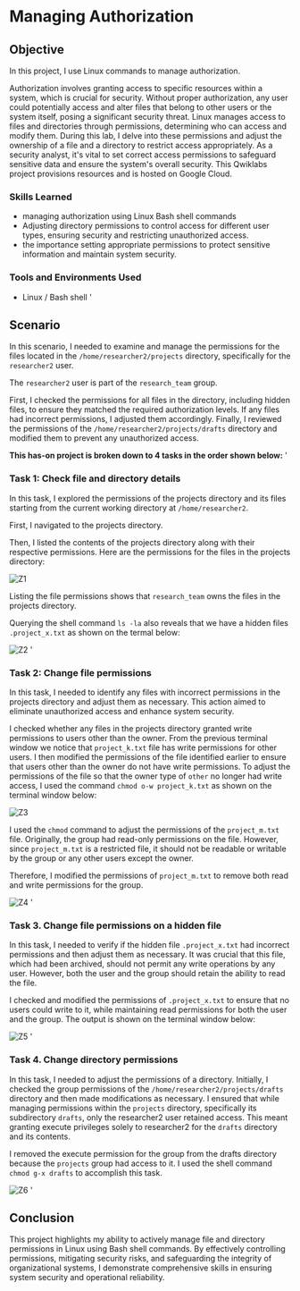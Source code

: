 # Managing Authorization

## Objective
In this project, I use Linux commands to manage authorization.

Authorization involves granting access to specific resources within a system, which is crucial for security. Without proper authorization, any user could potentially access and alter files that belong to other users or the system itself, posing a significant security threat. Linux manages access to files and directories through permissions, determining who can access and modify them. During this lab, I delve into these permissions and adjust the ownership of a file and a directory to restrict access appropriately.
As a security analyst, it's vital to set correct access permissions to safeguard sensitive data and ensure the system's overall security.
This Qwiklabs project provisions resources and is hosted on Google Cloud. 

### Skills Learned

- managing authorization using Linux Bash shell commands
- Adjusting directory permissions to control access for different user types, ensuring security and restricting unauthorized access.
- the importance setting appropriate permissions to protect sensitive information and maintain system security.

### Tools and Environments Used

- Linux / Bash shell
'

## Scenario
In this scenario, I needed to examine and manage the permissions for the files located in the `/home/researcher2/projects` directory, specifically for the `researcher2` user.

The `researcher2` user is part of the `research_team` group.

First, I checked the permissions for all files in the directory, including hidden files, to ensure they matched the required authorization levels. If any files had incorrect permissions, I adjusted them accordingly. Finally, I reviewed the permissions of the `/home/researcher2/projects/drafts` directory and modified them to prevent any unauthorized access.

**This has-on project is broken down to 4 tasks in the order shown below:**
'

 ### Task 1: Check file and directory details

In this task, I explored the permissions of the projects directory and its files starting from the current working directory at `/home/researcher2`.

First, I navigated to the projects directory.

Then, I listed the contents of the projects directory along with their respective permissions.
Here are the permissions for the files in the projects directory:

![Z1](https://github.com/godfreyndlovu/Managing-Authorization/assets/102636518/d0991645-5dd6-48c8-9cee-fb4a639b2807)

Listing the file permissions shows that `research_team` owns the files in the projects directory.

Querying the shell command `ls -la` also reveals that we have a hidden files `.project_x.txt` as shown on the termal below:

![Z2](https://github.com/godfreyndlovu/Managing-Authorization/assets/102636518/c0df1d44-9ee3-4c20-b701-f1efbdfd0add)
'

 ### Task 2: Change file permissions
In this task, I needed to identify any files with incorrect permissions in the projects directory and adjust them as necessary. This action aimed to eliminate unauthorized access and enhance system security.

I checked whether any files in the projects directory granted write permissions to users other than the owner.
From the previous terminal window we notice that `project_k.txt` file has write permissions for other users. I then modified the permissions of the file identified earlier to ensure that users other than the owner do not have write permissions. To adjust the permissions of the file so that the owner type of `other` no longer had write access, I used the command `chmod o-w project_k.txt` as shown on the terminal window below:

![Z3](https://github.com/godfreyndlovu/Managing-Authorization/assets/102636518/14ad6ccc-44c1-4e03-89f9-3c9cf0d374f8)

I used the `chmod` command to adjust the permissions of the `project_m.txt` file. Originally, the group had read-only permissions on the file. However, since `project_m.txt` is a restricted file, it should not be readable or writable by the group or any other users except the owner.

Therefore, I modified the permissions of `project_m.txt` to remove both read and write permissions for the group.

![Z4](https://github.com/godfreyndlovu/Managing-Authorization/assets/102636518/50430ee2-bdd2-47ac-87ac-21f0547ef541)
'

### Task 3. Change file permissions on a hidden file
In this task, I needed to verify if the hidden file `.project_x.txt` had incorrect permissions and then adjust them as necessary. It was crucial that this file, which had been archived, should not permit any write operations by any user. However, both the user and the group should retain the ability to read the file.

I checked and modified the permissions of `.project_x.txt` to ensure that no users could write to it, while maintaining read permissions for both the user and the group.
The output is shown on the terminal window below:

![Z5](https://github.com/godfreyndlovu/Managing-Authorization/assets/102636518/772c9bed-8136-42ad-8a45-48163332124d)
'

### Task 4. Change directory permissions
In this task, I needed to adjust the permissions of a directory. Initially, I checked the group permissions of the `/home/researcher2/projects/drafts` directory and then made modifications as necessary. I ensured that while managing permissions within the `projects` directory, specifically its subdirectory `drafts`, only the researcher2 user retained access. This meant granting execute privileges solely to researcher2 for the `drafts` directory and its contents.

I removed the execute permission for the group from the drafts directory because the `projects` group had access to it. I used the shell command `chmod g-x drafts` to accomplish this task.

![Z6](https://github.com/godfreyndlovu/Managing-Authorization/assets/102636518/265a3ec5-a31b-4e99-a4a1-b9eacd551d2b)
'

## Conclusion

This project highlights my ability to actively manage file and directory permissions in Linux using Bash shell commands. By effectively controlling permissions, mitigating security risks, and safeguarding the integrity of organizational systems, I demonstrate comprehensive skills in ensuring system security and operational reliability.
